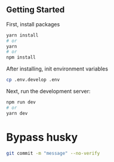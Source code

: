 ## Getting Started

First, install packages

```bash
yarn install
# or
yarn
# or
npm install
```

After installing, init environment variables

```bash
cp .env.develop .env
```

Next, run the development server:

```bash
npm run dev
# or
yarn dev
```

# Bypass husky

```bash
git commit -m "message" --no-verify
```
